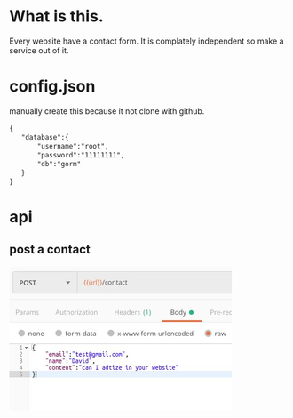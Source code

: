 # What is this.
Every website have a contact form. 
It is complately independent so make a service out of it.

# config.json
 manually create this because it not clone with github.
 ```
 {
    "database":{
        "username":"root",
        "password":"11111111",
        "db":"gorm"
    }
}

 ```
# api

## post a contact
![Alt of the image](doc/images/contact-post.jpg)
